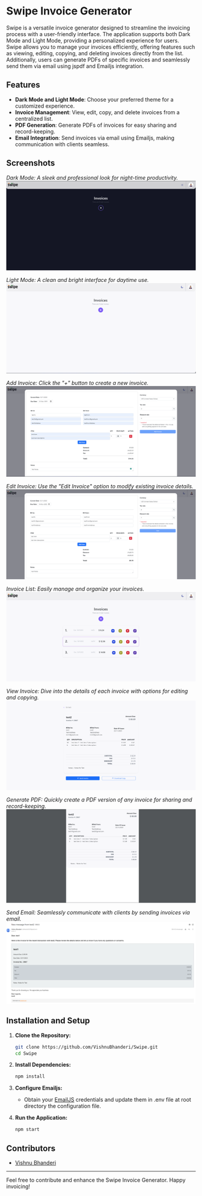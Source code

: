 # Swipe Invoice Generator

Swipe is a versatile invoice generator designed to streamline the invoicing process with a user-friendly interface. The application supports both Dark Mode and Light Mode, providing a personalized experience for users. Swipe allows you to manage your invoices efficiently, offering features such as viewing, editing, copying, and deleting invoices directly from the list. Additionally, users can generate PDFs of specific invoices and seamlessly send them via email using jspdf and Emailjs integration.

## Features

- **Dark Mode and Light Mode**: Choose your preferred theme for a customized experience.
- **Invoice Management**: View, edit, copy, and delete invoices from a centralized list.
- **PDF Generation**: Generate PDFs of invoices for easy sharing and record-keeping.
- **Email Integration**: Send invoices via email using Emailjs, making communication with clients seamless.

## Screenshots

*Dark Mode: A sleek and professional look for night-time productivity.*
![Dark Mode](/screenshots/DarkMode.png)

*Light Mode: A clean and bright interface for daytime use.*
![Light Mode](/screenshots/LightMode.png)

*Add Invoice: Click the "+" button to create a new invoice.*
![Add Invoice](/screenshots/AddInvoice.png)

*Edit Invoice: Use the "Edit Invoice" option to modify existing invoice details.*
![Edit Invoice](/screenshots/EditInvoice.png)

*Invoice List: Easily manage and organize your invoices.*
![Invoice List](/screenshots/ListOfInvoice.png)

*View Invoice: Dive into the details of each invoice with options for editing and copying.*
![View Invoice](/screenshots/viewInvoice.png)

*Generate PDF: Quickly create a PDF version of any invoice for sharing and record-keeping.*
![Generated PDF](/screenshots/Pdf.png)

*Send Email: Seamlessly communicate with clients by sending invoices via email.*
![Send Email](/screenshots/Email.png)

## Installation and Setup

1. **Clone the Repository:**
   ```bash
   git clone https://github.com/VishnuBhanderi/Swipe.git
   cd Swipe
   ```

2. **Install Dependencies:**
   ```bash
   npm install
   ```

3. **Configure Emailjs:**
   - Obtain your [EmailJS](https://www.emailjs.com/)  credentials and update them in .env file at root directory the configuration file.

4. **Run the Application:**
   ```bash
   npm start
   ```

## Contributors

- [Vishnu Bhanderi](https://github.com/VishnuBhanderi)

---

Feel free to contribute and enhance the Swipe Invoice Generator. Happy invoicing!